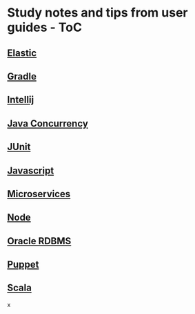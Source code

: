 # Study notes and tips from user guides - ToC

## [Elastic](https://github.com/josephh/cheats/blob/master/elastic.md)
## [Gradle](https://github.com/josephh/cheats/blob/master/gradle_cheatsheet.md)
## [Intellij](https://github.com/josephh/cheats/blob/master/intellij-cheatsheet.md)
## [Java Concurrency](https://github.com/josephh/cheats/blob/master/java_concurrency.md)
## [JUnit](https://github.com/josephh/cheats/blob/master/junit.md)
## [Javascript](https://github.com/josephh/cheats/blob/master/advanced_js_notes.md)
## [Microservices](https://github.com/josephh/cheats/blob/master/microservices.md)
## [Node](https://github.com/josephh/cheats/blob/master/node_cheatsheet.md)
## [Oracle RDBMS](https://github.com/josephh/cheats/blob/master/Oracle_cheet.md#oracle-cheat-sheet)
## [Puppet](https://github.com/josephh/cheats/blob/master/puppet.md)
## [Scala](https://github.com/josephh/cheats/blob/master/scala_notes.md#scala)
x
